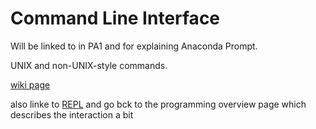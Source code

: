 # Command Line Interface

Will be linked to in PA1 and for explaining Anaconda Prompt.

UNIX and non-UNIX-style commands.

[wiki page](https://en.wikipedia.org/wiki/Command-line_interface)

also linke to [REPL](https://en.wikipedia.org/wiki/Read%E2%80%93eval%E2%80%93print_loop) and go bck to the programming overview page which describes the interaction a bit